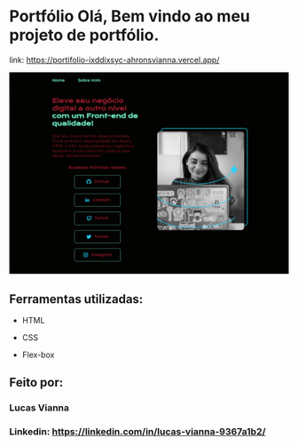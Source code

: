 # Portfólio Olá, Bem vindo ao meu projeto de portfólio.

link: https://portifolio-ixddixsyc-ahronsvianna.vercel.app/

![image](https://github.com/AhronsVianna/portifolio/blob/main/assets/README%20pic.png)

## Ferramentas utilizadas:

* HTML

* CSS

* Flex-box

## Feito por:

### Lucas Vianna

### Linkedin: https://linkedin.com/in/lucas-vianna-9367a1b2/

